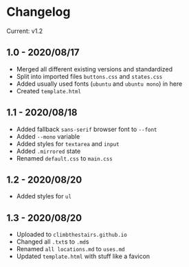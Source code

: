 # Changelog
Current: v1.2

## 1.0 - 2020/08/17
* Merged all different existing versions and standardized
* Split into imported files `buttons.css` and `states.css`
* Added usually used fonts (`ubuntu` and `ubuntu mono`) in here
* Created `template.html`

## 1.1 - 2020/08/18
* Added fallback `sans-serif` browser font to `--font`
* Added `--mono` variable
* Added styles for `textarea` and `input`
* Added `.mirrored` state
* Renamed `default.css` to `main.css`

## 1.2 - 2020/08/20
* Added styles for `ul`

## 1.3 - 2020/08/20
* Uploaded to `climbthestairs.github.io`
* Changed all `.txt`s to `.md`s
* Renamed `all locations.md` to `uses.md`
* Updated `template.html` with stuff like a favicon
